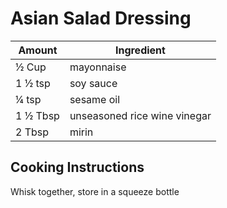 # Asian Salad Dressing

|Amount|Ingredient|
|----|----|
½ Cup | mayonnaise
1 ½ tsp | soy sauce
¼ tsp | sesame oil
1 ½ Tbsp | unseasoned rice wine vinegar
2 Tbsp | mirin

## Cooking Instructions
Whisk together, store in a squeeze bottle

